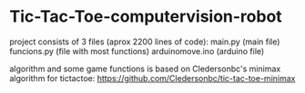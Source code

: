 # Tic-Tac-Toe-computervision-robot
project consists of 3 files (aprox 2200 lines of code): 
main.py (main file)
funcions.py (file with most functions)
arduinomove.ino (arduino file)   

algorithm and some game functions is based on Cledersonbc's minimax algorithm for tictactoe: https://github.com/Cledersonbc/tic-tac-toe-minimax
